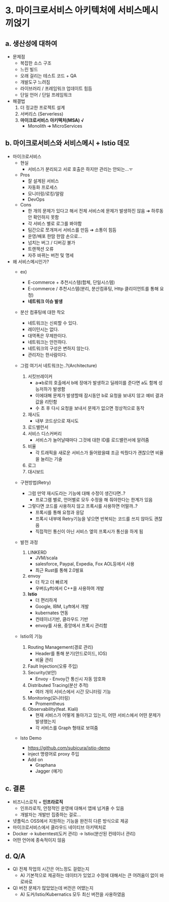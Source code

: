 # 3. 마이크로서비스 아키텍처에 서비스메시 끼얹기
## a. 생산성에 대하여
* 문제점
    * 복잡한 소스 구조
    * 느린 빌드
    * 오래 걸리는 테스트 코드 + QA
    * 개발도구 느려짐
    * 라이브러리 / 프레임워크 업데이트 힘듬
    * 단일 언어 / 단일 프레임워크
* 해결법
    1. 더 정교한 프로젝트 설계
    2. 서버리스 (Serverless)
    3. **마이크로서비스 아키텍처(MSA) √**
        - Monolith ➔ MicroServices

## b. 마이크로서비스와 서비스메시 + Istio 데모
* 마이크로서비스
    * 현실
        * 서비스가 분리되고 서로 호출은 하지만 관리는 안되는...ㅜ
    * Pros
        * 잘 설계된 서비스
        * 자동화 프로세스
        * 모니터링/로킹/알람
        * DevOps
    * Cons
        * 한 개의 문제가 있다고 해서 전체 서비스에 문제가 발생하진 않음 ➔ 하루동안 확인하지 못함
        * 각 서비스 별로 로그를 봐야함
        * 팀간으로 쪼개져서 서비스를 만듬 ➔ 소통이 힘듬
        * 운영/배포 한땀 한땀 손으로...
        * 넘치는 버그 / 디버깅 불가
        * 트랜잭션 오류
        * 자주 바뀌는 버전 및 명세
* 왜 서비스메시인가?
    * ex)
        * E-commerce + 추천시스템(합체, 단일시스템)
        * E-commerce / 추천시스템(분리, 분산컴퓨팅, Http 클리이언트를 통해 요청)
        * **네트워크 이슈 발생**
    * 분산 컴퓨팅에 대한 착오
        * 네트워크는 신뢰할 수 있다.
        * 레이턴시는 없다.
        * 대역폭은 무제한이다.
        * 네트워크는 안전하다.
        * 네트워크의 구성은 변하지 않는다.
        * 관리자는 한사람이다.
    * 그럼 여기서 네트워크는..?(Architecture)
        1. 서킷브레이커
            * a➔b로의 호출에서 b에 장애가 발생하고 딜레이를 준다면 a도 함께 성능저하가 발생함
            * 이에대해 문제가 발생할때 잠시동안 b로 요청을 보내지 않고 예비 결과 값을 리턴함
            * 수 초 후 다시 요청을 보내서 문제가 없으면 정상적으로 동작
        2. 재시도
            * 내부 코드상으로 재시도
        3. 로드밸런서
        4. 서비스 디스커버리
            * 서비스가 늘어날때마다 그것에 대한 ID를 로드밸런서에 알려줌
        5. 비율
            * 각 트래픽을 새로운 서비스가 들어왔을떄 조금 씩줬다가 괜찮으면 비율을 늘리는 기술
        6. 로그
        7. 대시보드
    * 구현방법(Retry)
        * 그럼 만약 재시도라는 기능에 대해 수정이 생긴다면..?
            * 프로그램 별로, 언어별로 모두 수정을 해 줘야한다는 한계가 있음
        * 그렇다면 코드를 사용하지 않고 프록시를 사용하면 어떨까..?
            * 프록시를 통해 요청과 응답
            * 프록시 내부에 Retry기능을 넣으면 반복되는 코드를 쓰지 않아도 괜찮음
            * 직접적인 통신이 아닌 서비스 옆의 프록시가 통신을 하게 됨
    * 발전 과정
        1. LINKERD
            * JVM/scala
            * salesforce, Paypal, Expedia, Fox AOL등에서 사용
            * 최근 Rust를 통해 2.0발표
        2. envoy
            * 더 작고 더 빠르게
            * 우버(Lyft)에서 C++을 사용하여 개발
        3. **Istio**
            * 더 편리하게
            * Google, IBM, Lyft에서 개발
            * kubernates 연동
            * 컨테이너기반, 클라우드 기반
            * envoy를 사용, 중앙에서 프록시 관리함

    * Istio의 기능
        1. Routing Management(경로 관리)
            * Header를 통해 분기(안드로이드, IOS)
            * 비율 관리
        2. Fault Injection(오류 주입)
        3. Security(보안)
            * Envoy - Envoy간 통신시 자동 암호화
        4. Distributed Tracing(분산 추적)
            * 여러 개의 서비스에서 시간 모니터링 기능
        5. Monitoring(모니터링)
            * Promemtheus
        6. Observability(feat. Kiali)
            * 현재 서비스가 어떻게 돌아가고 있는지, 어떤 서비스에서 어떤 문제가 발생했는지
            * 각 서비스를 Graph 형태로 보여줌
    * Isto Demo
        * https://github.com/subicura/istio-demo
        * inject 명령어로 proxy 주입
        * Add on
            * Graphana
            * Jagger (예거)

## c. 결론
* 비즈니스로직 + **인프라로직**
    * 인프라로직, 안정적인 운영에 대해서 앱에 넘겨줄 수 있음
    * 개발자는 개발만 집중하는 걸로...
* 넷플릭스 OSS에서 지원하는 기능을 완전히 다른 방식으로 제공
* 마이크로서비스에서 클라우드 네이티브 아키텍처로
* Docker -> kuberntest(도커 관리) -> Istio(분산된 컨테이너 관리)
* 어떤 언어에 종속적이지 않음

## d. Q/A
* Q) 전체 작업의 시간은 어느정도 걸렸는지
    * A) 기본적으로 제공하는 데이터가 있었고 수정에 대해서는 큰 어려움이 없이 바로바로
* Q) 버전 문제가 많았었는데 버전은 어땠는지
    * A) 도커/Istio/Kubernatics 모두 최신 버전을 사용하였음

